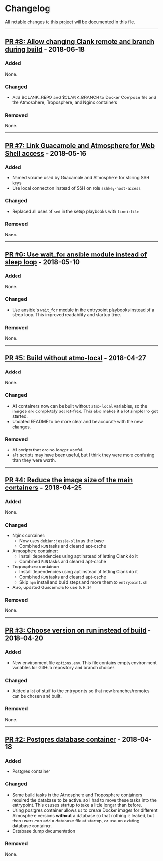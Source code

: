 # Changelog
All notable changes to this project will be documented in this file.


---
## [PR #8: Allow changing Clank remote and branch during build](https://github.com/cyverse/atmosphere-docker/pull/8) - 2018-06-18
### Added
None.

### Changed
- Add $CLANK_REPO and $CLANK_BRANCH to Docker Compose file and the Atmosphere, Troposphere, and Nginx containers

### Removed
None.


---
## [PR #7: Link Guacamole and Atmosphere for Web Shell access](https://github.com/cyverse/atmosphere-docker/pull/7) - 2018-05-16
### Added
- Named volume used by Guacamole and Atmosphere for storing SSH keys
- Use local connection instead of SSH on role `sshkey-host-access`

### Changed
- Replaced all uses of `sed` in the setup playbooks with `lineinfile`

### Removed
None.


---
## [PR #6: Use wait_for ansible module instead of sleep loop](https://github.com/cyverse/atmosphere-docker/pull/6) - 2018-05-10
### Added
None.

### Changed
- Use ansible's `wait_for` module in the entrypoint playbooks instead of a sleep loop. This improved readability and startup time.

### Removed
None.


---
## [PR #5: Build without atmo-local](https://github.com/cyverse/atmosphere-docker/pull/5) - 2018-04-27
### Added
None.

### Changed
- All containers now can be built without `atmo-local` variables, so the images are completely secret-free. This also makes it a lot simpler to get started.
- Updated README to be more clear and be accurate with the new changes.

### Removed
- All scripts that are no longer useful.
- `alt` scripts may have been useful, but I think they were more confusing than they were worth.


---
## [PR #4: Reduce the image size of the main containers](https://github.com/cyverse/atmosphere-docker/pull/4) - 2018-04-25
### Added
None.

### Changed
- Nginx container:
  - Now uses `debian:jessie-slim` as the base
  - Combined `RUN` tasks and cleared apt-cache
- Atmosphere container:
  - Install dependencies using apt instead of letting Clank do it
  - Combined `RUN` tasks and cleared apt-cache
- Troposphere container:
  - Install dependencies using apt instead of letting Clank do it
  - Combined `RUN` tasks and cleared apt-cache
  - Skip `npm` install and build steps and move them to `entrypoint.sh`
- Also, updated Guacamole to use `0.9.14`

### Removed
None.


---
## [PR #3: Choose version on run instead of build](https://github.com/cyverse/atmosphere-docker/pull/3) - 2018-04-20
### Added
- New environment file `options.env`. This file contains empty environment variables for GitHub repository and branch choices.

### Changed
- Added a lot of stuff to the entrypoints so that new branches/remotes can be chosen and built.

### Removed
None.


---
## [PR #2: Postgres database container](https://github.com/cyverse/atmosphere-docker/pull/2) - 2018-04-18
### Added
- Postgres container

### Changed
- Some build tasks in the Atmosphere and Troposphere containers required the database to be active, so I had to move these tasks into the entrypoint. This causes startup to take a little longer than before.
- Using postgres container allows us to create Docker images for different Atmosphere versions **without** a database so that nothing is leaked, but then users can add a database file at startup, or use an existing database container.
- Database dump documentation

### Removed
None.
